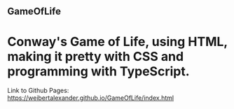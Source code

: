 ## GameOfLife
# Conway's Game of Life, using HTML, making it pretty with CSS and programming with TypeScript.

Link to Github Pages:
https://weibertalexander.github.io/GameOfLife/index.html
